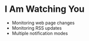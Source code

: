 # I Am Watching You

* Monitoring web page changes
* Monitoring RSS updates  
* Multiple notification modes